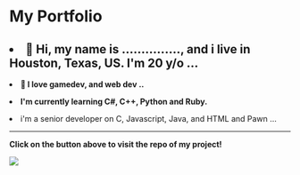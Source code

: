 <h1 class="portfolio" onload="transform: rotate(360deg);">My Portfolio</h1>

<h2><li> 👋 Hi, my name is ..............., and i live in Houston, Texas, US. I'm 20 y/o ...</li></h2></em>

<strong><li>👀 I love gamedev, and web dev ..</strong></li>

<strong><li>I'm currently learning C#, C++, Python and Ruby.</strong></li>

<li>i'm a senior developer on C, Javascript, Java, and HTML and Pawn ...</h2></li>
<hr>
<e><strong>Click on the button above to visit the repo of my project!</strong>

<a href="https://github.com/FreddieCrew/wInc"><img src="http://war-worn-shift.000webhostapp.com/src/images/68747470733a2f2f7761722d776f726e2d73686966742e303030776562686f73746170702e636f6d2f7372632f696d616765732f627574746f6e2e706e67r.png" data-canonical-src="https://img.shields.io/static/v1?label=&amp;message=Download Beta&amp;color=2BB4AB" style="max-width: 100%;"></a>

